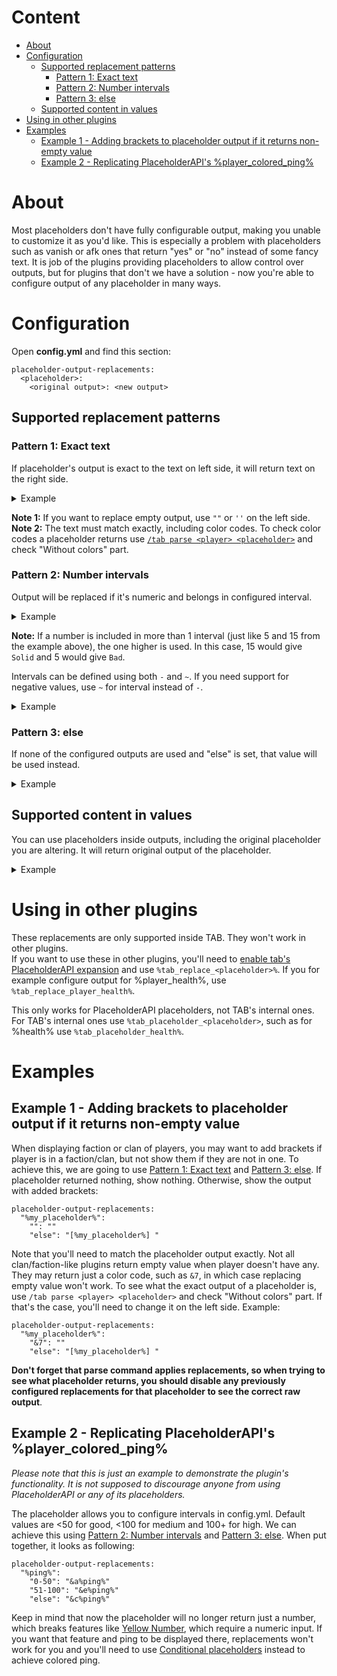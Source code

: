 # Content
* [About](#about)
* [Configuration](#configuration)
    * [Supported replacement patterns](#supported-replacement-patterns)
        * [Pattern 1: Exact text](#pattern-1-exact-text)
        * [Pattern 2: Number intervals](#pattern-2-number-intervals)
        * [Pattern 3: else](#pattern-3-else)
    * [Supported content in values](#supported-content-in-values)
* [Using in other plugins](#using-in-other-plugins)
* [Examples](#examples)
    * [Example 1 - Adding brackets to placeholder output if it returns non-empty value](#example-1---adding-brackets-to-placeholder-output-if-it-returns-non-empty-value)
    * [Example 2 - Replicating PlaceholderAPI's %player_colored_ping%](#example-2---replicating-placeholderapis-player_colored_ping)

# About
Most placeholders don't have fully configurable output, making you unable to customize it as you'd like. This is especially a problem with placeholders such as vanish or afk ones that return "yes" or "no" instead of some fancy text. It is job of the plugins providing placeholders to allow control over outputs, but for plugins that don't we have a solution - now you're able to configure output of any placeholder in many ways.

# Configuration
Open **config.yml** and find this section:
```
placeholder-output-replacements:
  <placeholder>:
    <original output>: <new output>
```

## Supported replacement patterns

### Pattern 1: Exact text
If placeholder's output is exact to the text on left side, it will return text on the right side.
<details>
  <summary>Example</summary>

```
placeholder-output-replacements:
  "%tps%":
    "20": "Running at perfect 20 TPS!"
  "%essentials_vanished%":
    "yes": " &7[V]"
    "no": ""
```

</details>

**Note 1:** If you want to replace empty output, use `""` or `''` on the left side.  
**Note 2:** The text must match exactly, including color codes. To check color codes a placeholder returns use [`/tab parse <player> <placeholder>`](https://github.com/NEZNAMY/TAB/wiki/Commands-&-Permissions#tab-parse-text) and check "Without colors" part.

### Pattern 2: Number intervals
Output will be replaced if it's numeric and belongs in configured interval.
<details>
  <summary>Example</summary>

```
placeholder-output-replacements:
  "%tps%":
    "15-20": "Solid"
    "5-15": "Bad"
    "0-5": "Terrible"
```
</details>

**Note:** If a number is included in more than 1 interval (just like 5 and 15 from the example above), the one higher is used. In this case, 15 would give `Solid` and 5 would give `Bad`.

Intervals can be defined using both `-` and `~`. If you need support for negative values, use `~` for interval instead of `-`.
<details>
  <summary>Example</summary>

```
placeholder-output-replacements:
  "%my_negative_placeholder%":
    "-100~-1": "Negative"
    "0": "Zero"
    "1-100": "Positive"
```
</details>

### Pattern 3: else
If none of the configured outputs are used and "else" is set, that value will be used instead.
<details>
  <summary>Example</summary>

```
placeholder-output-replacements:
  "%tps%":
    "20": "Running at perfect 20 TPS!"
    "15-20": "Solid"
    "5-15": "Bad"
    "else": "Terrible" #0-5 in this case
```
</details>

## Supported content in values
You can use placeholders inside outputs, including the original placeholder you are altering. It will return original output of the placeholder.
<details>
  <summary>Example</summary>

```
placeholder-output-replacements:
  "%tps%":
    "20": "Running at perfect 20 TPS!"
    "15-20": "%tps% (Solid)"
    "5-15": "%tps% (Bad)"
    "else": "%tps% (Terrible)"
```

With this example, if TPS reaches for example 17.5, the output would be `17.5 (Solid)`.
</details>

# Using in other plugins
These replacements are only supported inside TAB. They won't work in other plugins.  
If you want to use these in other plugins, you'll need to [enable tab's PlaceholderAPI expansion](https://github.com/NEZNAMY/TAB/wiki/Placeholders#placeholderapi) and use `%tab_replace_<placeholder>%`. If you for example configure output for %player_health%, use `%tab_replace_player_health%`.

This only works for PlaceholderAPI placeholders, not TAB's internal ones. For TAB's internal ones use `%tab_placeholder_<placeholder>`, such as for %health% use `%tab_placeholder_health%`.

# Examples
## Example 1 - Adding brackets to placeholder output if it returns non-empty value
When displaying faction or clan of players, you may want to add brackets if player is in a faction/clan, but not show them if they are not in one. To achieve this, we are going to use [Pattern 1: Exact text](#pattern-1-exact-text) and [Pattern 3: else](#pattern-3-else). If placeholder returned nothing, show nothing. Otherwise, show the output with added brackets:
```
placeholder-output-replacements:
  "%my_placeholder%":
    "": ""
    "else": "[%my_placeholder%] "
```
Note that you'll need to match the placeholder output exactly. Not all clan/faction-like plugins return empty value when player doesn't have any. They may return just a color code, such as `&7`, in which case replacing empty value won't work. To see what the exact output of a placeholder is, use `/tab parse <player> <placeholder>` and check "Without colors" part. If that's the case, you'll need to change it on the left side. Example:
```
placeholder-output-replacements:
  "%my_placeholder%":
    "&7": ""
    "else": "[%my_placeholder%] "
```
**Don't forget that parse command applies replacements, so when trying to see what placeholder returns, you should disable any previously configured replacements for that placeholder to see the correct raw output**.
## Example 2 - Replicating PlaceholderAPI's %player_colored_ping%
*Please note that this is just an example to demonstrate the plugin's functionality. It is not supposed to discourage anyone from using PlaceholderAPI or any of its placeholders.*

The placeholder allows you to configure intervals in config.yml. Default values are <50 for good, <100 for medium and 100+ for high. We can achieve this using [Pattern 2: Number intervals](#pattern-2-number-intervals) and [Pattern 3: else](#pattern-3-else). When put together, it looks as following:
```
placeholder-output-replacements:
  "%ping%":
    "0-50": "&a%ping%"
    "51-100": "&e%ping%"
    "else": "&c%ping%"
```
Keep in mind that now the placeholder will no longer return just a number, which breaks features like [Yellow Number](https://github.com/NEZNAMY/TAB/wiki/Feature-guide:-Yellow-number), which require a numeric input. If you want that feature and ping to be displayed there, replacements won't work for you and you'll need to use [Conditional placeholders](https://github.com/NEZNAMY/TAB/wiki/Feature-guide:-Conditional-placeholders) instead to achieve colored ping.